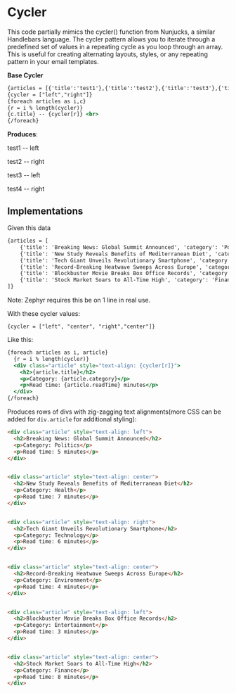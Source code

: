 # Cycler

This code partially mimics the cycler() function from Nunjucks, a similar Handlebars language. 
The cycler pattern allows you to iterate through a predefined set of values in a repeating cycle as you loop through an array. 
This is useful for creating alternating layouts, styles, or any repeating pattern in your email templates.

**Base Cycler**
```handlebars
{articles = [{'title':'test1'},{'title':'test2'},{'title':'test3'},{'title':'test4'}]}
{cycler = ["left","right"]}
{foreach articles as i,c}
{r = i % length(cycler)}
{c.title} -- {cycler[r]} <br>
{/foreach}
```

**Produces**:

test1 -- left 

test2 -- right 

test3 -- left 

test4 -- right 


## Implementations
Given this data

```handlebars
{articles = [
    {'title': 'Breaking News: Global Summit Announced', 'category': 'Politics', 'readTime': 5},
    {'title': 'New Study Reveals Benefits of Mediterranean Diet', 'category': 'Health', 'readTime': 7},
    {'title': 'Tech Giant Unveils Revolutionary Smartphone', 'category': 'Technology', 'readTime': 6},
    {'title': 'Record-Breaking Heatwave Sweeps Across Europe', 'category': 'Environment', 'readTime': 4},
    {'title': 'Blockbuster Movie Breaks Box Office Records', 'category': 'Entertainment', 'readTime': 3},
    {'title': 'Stock Market Soars to All-Time High', 'category': 'Finance', 'readTime': 8}
]}
```

Note: Zephyr requires this be on 1 line in real use.

With these cycler values:

```{cycler = ["left", "center", "right","center"]}```

Like this:
```handlebars
{foreach articles as i, article}
  {r = i % length(cycler)}
  <div class="article" style="text-align: {cycler[r]}">
    <h2>{article.title}</h2>
    <p>Category: {article.category}</p>
    <p>Read time: {article.readTime} minutes</p>
  </div>
{/foreach}
```

Produces rows of divs with zig-zagging text alignments(more CSS can be added for `div.article` for additional styling): 
```html
<div class="article" style="text-align: left">
  <h2>Breaking News: Global Summit Announced</h2>
  <p>Category: Politics</p>
  <p>Read time: 5 minutes</p>
</div>


<div class="article" style="text-align: center">
  <h2>New Study Reveals Benefits of Mediterranean Diet</h2>
  <p>Category: Health</p>
  <p>Read time: 7 minutes</p>
</div>


<div class="article" style="text-align: right">
  <h2>Tech Giant Unveils Revolutionary Smartphone</h2>
  <p>Category: Technology</p>
  <p>Read time: 6 minutes</p>
</div>


<div class="article" style="text-align: center">
  <h2>Record-Breaking Heatwave Sweeps Across Europe</h2>
  <p>Category: Environment</p>
  <p>Read time: 4 minutes</p>
</div>


<div class="article" style="text-align: left">
  <h2>Blockbuster Movie Breaks Box Office Records</h2>
  <p>Category: Entertainment</p>
  <p>Read time: 3 minutes</p>
</div>


<div class="article" style="text-align: center">
  <h2>Stock Market Soars to All-Time High</h2>
  <p>Category: Finance</p>
  <p>Read time: 8 minutes</p>
</div>
```


